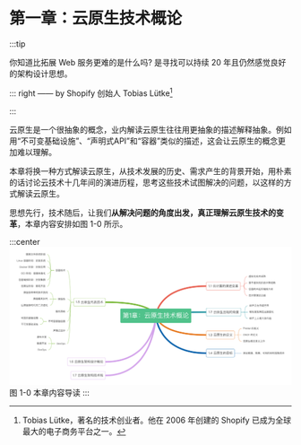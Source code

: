 # 第一章：云原生技术概论
:::tip <a/>

你知道比拓展 Web 服务更难的是什么吗? 是寻找可以持续 20 年且仍然感觉良好的架构设计思想。

::: right
—— by Shopify 创始人 Tobias Lütke[^1]

:::

云原生是一个很抽象的概念，业内解读云原生往往用更抽象的描述解释抽象。例如用“不可变基础设施”、“声明式API”和“容器”类似的描述，这会让云原生的概念更加难以理解。

本章将换一种方式解读云原生，从技术发展的历史、需求产生的背景开始，用朴素的话讨论云技术十几年间的演进历程，思考这些技术试图解决的问题，以这样的方式解读云原生。

思想先行，技术随后，让我们**从解决问题的角度出发，真正理解云原生技术的变革**，本章内容安排如图 1-0 所示。

:::center
  ![](../assets/cloud-summary.png)<br/>
  图 1-0 本章内容导读
:::

[^1]: Tobias Lütke，著名的技术创业者。他在 2006 年创建的 Shopify 已成为全球最大的电子商务平台之一。